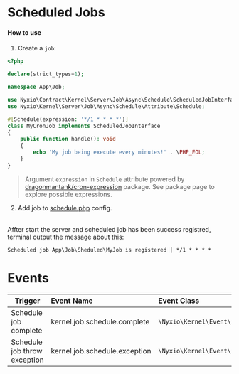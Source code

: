 # Scheduled Jobs

#### How to use
1. Create a `job`:
```php
<?php

declare(strict_types=1);

namespace App\Job;

use Nyxio\Contract\Kernel\Server\Job\Async\Schedule\ScheduledJobInterface;
use Nyxio\Kernel\Server\Job\Async\Schedule\Attribute\Schedule;

#[Schedule(expression: '*/1 * * * *')]
class MyCronJob implements ScheduledJobInterface
{
    public function handle(): void
    {
        echo 'My job being execute every minutes!' . \PHP_EOL;
    }
}
```
> Argument `expression` in `Schedule` attribute powered by [dragonmantank/cron-expression](https://github.com/dragonmantank/cron-expression) package. See package page to explore possible expressions.

2. Add job to [schedule.php](../configuration.md#schedulephp) config.

<br>Affter start the server and scheduled job has been success registred, terminal output the message about this:

```Scheduled job App\Job\Sheduled\MyJob is registered | */1 * * * *```


# Events

| Trigger                       | Event Name                                    | Event Class                  |
|-------------------------------|:----------------------------------|:-----------------------------------------|
| Schedule job complete         | kernel.job.schedule.complete      | `\Nyxio\Kernel\Event\ScheduleComplete`   |
| Schedule job throw exception  | kernel.job.schedule.exception     | `\Nyxio\Kernel\Event\ScheduleException`  |

